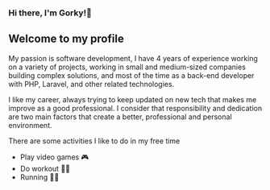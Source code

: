### Hi there, I'm Gorky!👋

## Welcome to my profile

<p>My passion is software development, I have 4 years of experience working on a variety of projects, 
working in small and medium-sized companies building complex solutions, 
and most of the time as a back-end developer with PHP, Laravel, and other related technologies.</p>

I like my career, always trying to keep updated on new tech that makes me improve as a good professional. 
I consider that responsibility and dedication are two main factors that create a better, professional and personal environment.

There are some activities I like to do in my free time

- Play video games 🎮
- Do workout 🏋🏻
- Running 🏃🏻

<!--
**Elsuqui/Elsuqui** is a ✨ _special_ ✨ repository because its `README.md` (this file) appears on your GitHub profile.

Here are some ideas to get you started:

- 🔭 I’m currently working on ...
- 🌱 I’m currently learning ...
- 👯 I’m looking to collaborate on ...
- 🤔 I’m looking for help with ...
- 💬 Ask me about ...
- 📫 How to reach me: ...
- 😄 Pronouns: ...
- ⚡ Fun fact: ...
-->
